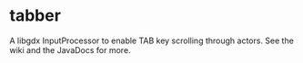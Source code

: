 # tabber
A libgdx InputProcessor to enable TAB key scrolling through actors.
See the wiki and the JavaDocs for more.
